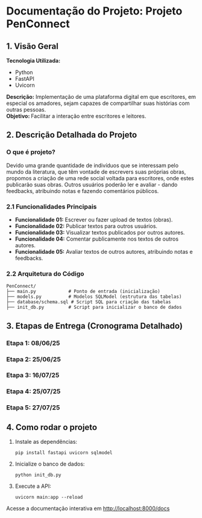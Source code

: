 # Documentação do Projeto: Projeto PenConnect
## 1. Visão Geral
<b>Tecnologia Utilizada:</b>

- Python
- FastAPI
- Uvicorn

<b>Descrição:</b> Implementação de uma plataforma digital em que escritores, em especial os amadores, sejam capazes de compartilhar suas histórias com outras pessoas. <br>
<b>Objetivo: </b> Facilitar a interação entre escritores e leitores.

## 2. Descrição Detalhada do Projeto
### O que é projeto?
Devido uma grande quantidade de indivíduos que se interessam pelo mundo da literatura, que têm vontade de escrevers suas próprias obras, propomos a criação de uma rede social voltada para escritores, onde estes publicarão suas obras. Outros usuários poderão ler e avaliar - dando feedbacks, atribuindo notas e fazendo comentários públicos.
### 2.1 Funcionalidades Principais
- <b>Funcionalidade 01:</b> Escrever ou fazer upload de textos (obras).
- <b>Funcionalidade 02:</b> Publicar textos para outros usuários.
- <b>Funcionalidade 03:</b> Visualizar textos publicados por outros autores.
- <b>Funcionalidade 04:</b> Comentar publicamente nos textos de outros autores.
- <b>Funcionalidade 05:</b> Avaliar textos de outros autores, atribuindo notas e feedbacks.
### 2.2 Arquitetura do Código
```
PenConnect/
├── main.py            # Ponto de entrada (inicialização)
├── models.py          # Modelos SQLModel (estrutura das tabelas)
├── database/schema.sql # Script SQL para criação das tabelas
├── init_db.py         # Script para inicializar o banco de dados
```
## 3. Etapas de Entrega (Cronograma Detalhado)
### Etapa 1: 08/06/25
### Etapa 2: 25/06/25
### Etapa 3: 16/07/25
### Etapa 4: 25/07/25
### Etapa 5: 27/07/25

## 4. Como rodar o projeto

1. Instale as dependências:
   ```
   pip install fastapi uvicorn sqlmodel
   ```

2. Inicialize o banco de dados:
   ```
   python init_db.py
   ```

3. Execute a API:
   ```
   uvicorn main:app --reload
   ```

Acesse a documentação interativa em [http://localhost:8000/docs](http:localhost:8000/docs)
